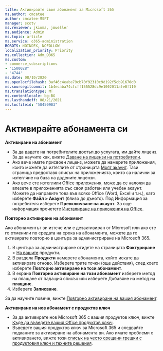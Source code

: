 ```yaml
---
title: Активирайте своя абонамент за Microsoft 365
ms.author: cmcatee
author: cmcatee-MSFT
manager: scotv
ms.reviewer: jkinma, jmueller
ms.audience: Admin
ms.topic: article
ms.service: o365-administration
ROBOTS: NOINDEX, NOFOLLOW
localization_priority: Priority
ms.collection: Adm_O365
ms.custom:
- commerce_subscriptions
- "1500028"
- "4744"
ms.date: 08/10/2020
ms.openlocfilehash: 3af46c4eabe70cb70f92310c9d192f5cb91670d0
ms.sourcegitcommit: 1b4ecaba74cfcff155528dc9e1002011afe0f110
ms.translationtype: MT
ms.contentlocale: bg-BG
ms.lasthandoff: 08/21/2021
ms.locfileid: "58450903"
---
```

# <a name="activate-your-subscription"></a>Активирайте абонамента си

**Активиране на абонамент**

- За да дадете на потребителите достъп до услугата, им дайте лиценз. За да научите как, вижте [Даване на лицензи на потребители](https://docs.microsoft.com/microsoft-365/admin/manage/assign-licenses-to-users).
- Ако вече имате присвоен лиценз, можете да намерите приложения, които можете да изтеглите от страницата [Моят акаунт](https://portal.office.com/account/#installs). Тази страница предоставя списък на приложенията, които са налични за изтегляне на база на дадените лицензи.
- Ако вече сте изтеглили Office приложения, може да се наложи да влезете в приложенията със своя работен или учебен акаунт. Можете да направите това във всяко Office (Word, Excel и т.н.), като изберете **Файл > Акаунт** (близо до дъното). Под Информация за потребителя изберете **Превключване на акаунт**. За още информация прочетете [Инсталиране на приложения на Office](https://docs.microsoft.com/microsoft-365/admin/setup/install-applications).

**Повторно активиране на абонамент**

Ако абонаментът ви изтече или е дезактивиран от Microsoft или ако сте го отменили по средата на срока на абонамента, можете да го активирате повторно в центъра за администриране на Microsoft 365.

1. В центъра за администриране отидете на страницата **Фактуриране**  >  [На вашите](https://go.microsoft.com/fwlink/p/?linkid=842054) продукти.
2. В раздела **Продукти** намерете абонамента, който искате да активирате отново. Изберете трите точки (още действия), след което изберете **Повторно активиране на този абонамент**.
3. В екрана **Повторно активиране на този абонамент** изберете метод на плащане от падащия списък или изберете Добавяне на метод на **плащане**.
4. Изберете **Записване**.

За да научите повече, вижте [Повторно активиране на вашия абонамент](https://docs.microsoft.com/microsoft-365/commerce/subscriptions/reactivate-your-subscription).

**Активиране на нов абонамент с продуктов ключ**

- За да активирате нов Microsoft 365 с вашия продуктов ключ, вижте [Къде да въведете вашия Office продуктов ключ](https://support.office.com/article/where-to-enter-your-office-product-key-0a82e5ae-739e-4b92-a6f4-2ec780c185db).
- Въведете вашия продуктов ключ за Microsoft 365 и следвайте подканите за активиране на абонамента ви. Ако имате проблеми с активирането, вижте този [списък на често срещани грешки с продуктовия ключ и техните решения](https://docs.microsoft.com/microsoft-365/commerce/product-key-errors-and-solutions).